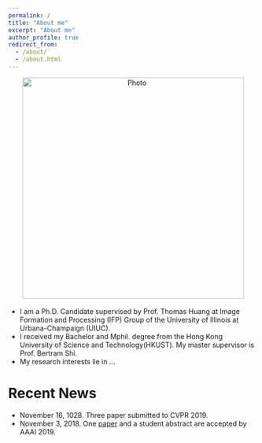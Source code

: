 ```yaml
---
permalink: /
title: "About me"
excerpt: "About me"
author_profile: true
redirect_from: 
  - /about/
  - /about.html
---
```


<p align="center">
  <img src="https://lantaoyu.github.io/files/lantaoyu_img.jpg?raw=true" alt="Photo" style="width: 450px;"/> 
</p>

* I am a Ph.D. Candidate supervised by Prof. Thomas Huang at Image Formation and Processing (IFP) Group of the University of Illinois at Urbana-Champaign (UIUC). 
* I received my Bachelor and Mphil. degree from the Hong Kong University of Science and Technology(HKUST). My master supervisor is Prof. Bertram Shi. 
* My research interests lie in ...


# Recent News
* November 16, 1028. Three paper submitted to CVPR 2019.
* November 3, 2018. One [paper](http://lantaoyu.com/publications/RLSGAAAI19) and a student abstract are accepted by AAAI 2019.

